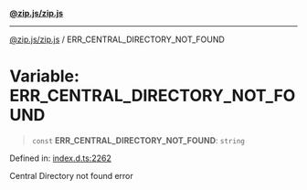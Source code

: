[**@zip.js/zip.js**](../README.md)

***

[@zip.js/zip.js](../globals.md) / ERR\_CENTRAL\_DIRECTORY\_NOT\_FOUND

# Variable: ERR\_CENTRAL\_DIRECTORY\_NOT\_FOUND

> `const` **ERR\_CENTRAL\_DIRECTORY\_NOT\_FOUND**: `string`

Defined in: [index.d.ts:2262](https://github.com/gildas-lormeau/zip.js/blob/ac43341b8867abfc96920b30361a638957ffd437/index.d.ts#L2262)

Central Directory not found error
